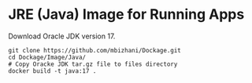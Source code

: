 # JRE (Java) Image for Running Apps

Download Oracle JDK version 17.

```
git clone https://github.com/mbizhani/Dockage.git
cd Dockage/Image/Java/
# Copy Oracke JDK tar.gz file to files directory
docker build -t java:17 .
```